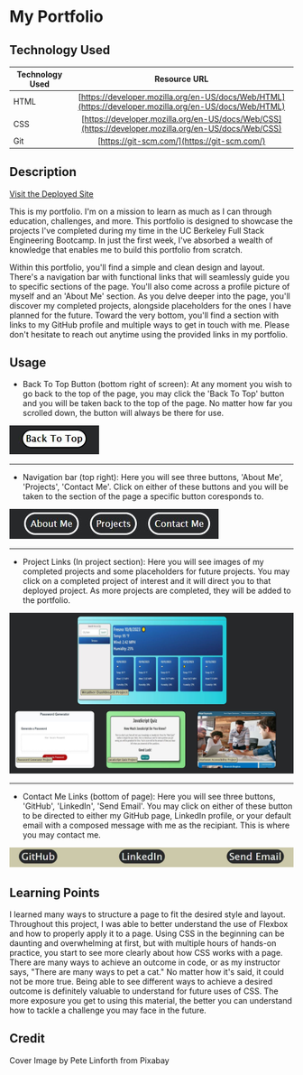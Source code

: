 # My Portfolio

## Technology Used

| Technology Used |                                              Resource URL                                              |
| --------------- | :----------------------------------------------------------------------------------------------------: |
| HTML            | [https://developer.mozilla.org/en-US/docs/Web/HTML](https://developer.mozilla.org/en-US/docs/Web/HTML) |
| CSS             |  [https://developer.mozilla.org/en-US/docs/Web/CSS](https://developer.mozilla.org/en-US/docs/Web/CSS)  |
| Git             |                              [https://git-scm.com/](https://git-scm.com/)                              |

## Description

[Visit the Deployed Site](https://jacastro619.github.io/my-portfolio/)

This is my portfolio. I'm on a mission to learn as much as I can through education, challenges, and more. This portfolio is designed to showcase the projects I've completed during my time in the UC Berkeley Full Stack Engineering Bootcamp. In just the first week, I've absorbed a wealth of knowledge that enables me to build this portfolio from scratch.

Within this portfolio, you'll find a simple and clean design and layout. There's a navigation bar with functional links that will seamlessly guide you to specific sections of the page. You'll also come across a profile picture of myself and an 'About Me' section. As you delve deeper into the page, you'll discover my completed projects, alongside placeholders for the ones I have planned for the future. Toward the very bottom, you'll find a section with links to my GitHub profile and multiple ways to get in touch with me. Please don't hesitate to reach out anytime using the provided links in my portfolio.

## Usage

- Back To Top Button (bottom right of screen): At any moment you wish to go back to the top of the page, you may click the 'Back To Top' button and you will be taken back to the top of the page. No matter how far you scrolled down, the button will always be there for use.

![back to top button screenshot](./assets/images/btt-screenshot.JPG)

---

- Navigation bar (top right): Here you will see three buttons, 'About Me', 'Projects', 'Contact Me'. Click on either of these buttons and you will be taken to the section of the page a specific button coresponds to.

![navigation bar screenshot](./assets/images/nav-bar-screenshot.JPG)

---

- Project Links (In project section): Here you will see images of my completed projects and some placeholders for future projects. You may click on a completed project of interest and it will direct you to that deployed project. As more projects are completed, they will be added to the portfolio.

![project section screenshot](./assets/images/projects-screenshot.JPG)

---

- Contact Me Links (bottom of page): Here you will see three buttons, 'GitHub', 'LinkedIn', 'Send Email'. You may click on either of these button to be directed to either my GitHub page, LinkedIn profile, or your default email with a composed message with me as the recipiant. This is where you may contact me.

![contact me buttons screenshot](./assets/images/contact-me-buttons.JPG)

## Learning Points

I learned many ways to structure a page to fit the desired style and layout. Throughout this project, I was able to better understand the use of Flexbox and how to properly apply it to a page. Using CSS in the beginning can be daunting and overwhelming at first, but with multiple hours of hands-on practice, you start to see more clearly about how CSS works with a page. There are many ways to achieve an outcome in code, or as my instructor says, "There are many ways to pet a cat." No matter how it's said, it could not be more true. Being able to see different ways to achieve a desired outcome is definitely valuable to understand for future uses of CSS. The more exposure you get to using this material, the better you can understand how to tackle a challenge you may face in the future.

## Credit

Cover Image by Pete Linforth from Pixabay
